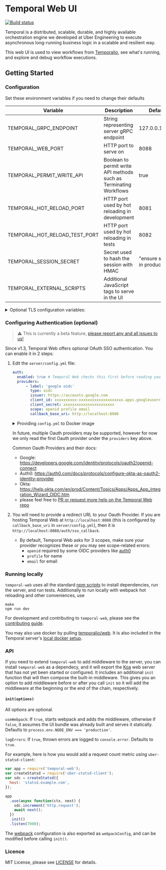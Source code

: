 # Temporal Web UI

[![Build status](https://badge.buildkite.com/72da2011c93761d680bc8c641d07adad16c94b99b0ed8d7566.svg?branch=master)](https://buildkite.com/temporal/temporal-web)

Temporal is a distributed, scalable, durable, and highly available orchestration engine we developed at Uber Engineering to execute asynchronous long-running business logic in a scalable and resilient way.

This web UI is used to view workflows from [Temporalio][temporal], see what's running, and explore and debug workflow executions.

## Getting Started

### Configuration

Set these environment variables if you need to change their defaults

| Variable                      | Description                                                       | Default                       |
| ----------------------------- | ----------------------------------------------------------------- | ----------------------------- |
| TEMPORAL_GRPC_ENDPOINT        | String representing server gRPC endpoint                          | 127.0.0.1:7233                |
| TEMPORAL_WEB_PORT             | HTTP port to serve on                                             | 8088                          |
| TEMPORAL_PERMIT_WRITE_API     | Boolean to permit write API methods such as Terminating Workflows | true                          |
| TEMPORAL_HOT_RELOAD_PORT      | HTTP port used by hot reloading in development                    | 8081                          |
| TEMPORAL_HOT_RELOAD_TEST_PORT | HTTP port used by hot reloading in tests                          | 8082                          |
| TEMPORAL_SESSION_SECRET       | Secret used to hash the session with HMAC                         | "ensure secret in production" |
| TEMPORAL_EXTERNAL_SCRIPTS     | Additional JavaScript tags to serve in the UI                     |                               |

<details>
<summary>
Optional TLS configuration variables:
</summary>

| Variable                              | Description                                                         | Default |
| ------------------------------------- | ------------------------------------------------------------------- | ------- |
| TEMPORAL_TLS_CA_PATH                  | Certificate authority (CA) certificate for the validation of server |         |
| TEMPORAL_TLS_KEY_PATH                 | Private key for secure communication with the server                |         |
| TEMPORAL_TLS_CERT_PATH                | Certificate for the server to validate the client (web) identity    |         |
| TEMPORAL_TLS_ENABLE_HOST_VERIFICATION | Enables verification of the server certificate                      | true    |
| TEMPORAL_TLS_SERVER_NAME              | Target server that is used for TLS host verification                |         |

To enable TLS, you need to specify `TEMPORAL_TLS_CA_PATH`, `TEMPORAL_TLS_KEY_PATH`, and `TEMPORAL_TLS_CERT_PATH`. 

By default we will also verify your server `hostname`, matching it to `TEMPORAL_TLS_SERVER_NAME`. You can turn this off by setting `TEMPORAL_TLS_ENABLE_HOST_VERIFICATION` to `false`.

</details>

### Configuring Authentication (optional)

> ⚠️ This is currently a beta feature, [please report any and all issues to us!](https://github.com/temporalio/web/issues/new)

Since v1.3, Temporal Web offers optional OAuth SSO authentication. You can enable it in 2 steps:

1. Edit the `server/config.yml` file:

    ```yaml
    auth:
      enabled: true # Temporal Web checks this first before reading your provider config
      providers:
          - label: 'google oidc'
            type: oidc
            issuer: https://accounts.google.com
            client_id: xxxxxxxxxx-xxxxxxxxxxxxxxxxxxxx.apps.googleusercontent.com
            client_secret: xxxxxxxxxxxxxxxxxxxxxxx
            scope: openid profile email
            callback_base_uri: http://localhost:8088
    ```

    <details>
    <summary>
    Providing <code>config.yml</code> to Docker image
    </summary>


    If you are running Temporal Web from the docker image, you can provide your external config.yml to docker to override the internal config. 
    Create config.yml file on your machine, for example at `~/Desktop/config.yml`. 
    Start the docker image, providing the path to your config.yml file using external volume flag (-v). Leave the path after the semicolon as is: 

    ```bash
    docker run --network host -v ~/Desktop/config.yml:/usr/app/server/config.yml temporalio/web:latest
    ```

    </details>

    In future, multiple Oauth providers may be supported, however for now we only read the first Oauth provider under the `providers` key above.

    Common Oauth Providers and their docs:

    - Google: https://developers.google.com/identity/protocols/oauth2/openid-connect
    - Auth0: https://auth0.com/docs/protocols/configure-okta-as-oauth2-identity-provider
    - Okta: https://help.okta.com/en/prod/Content/Topics/Apps/Apps_App_Integration_Wizard_OIDC.htm
    - please feel free to [PR or request more help on the Temporal Web repo](https://github.com/temporalio/web/)

2. You will need to provide a redirect URL to your Oauth Provider. If you are hosting Temporal Web at `http://localhost:8088` (this is configured by `callback_base_uri` in `server/config.yml`), then it is `http://localhost:8088/auth/sso_callback`. 

    - By default, Temporal Web asks for 3 scopes, make sure your provider recognizes these or you may see scope-related errors:
      - `openid` required by some OIDC providers like [auth0](https://auth0.com/docs/scopes/openid-connect-scopes)
      - `profile` for name
      - `email` for email

### Running locally

`temporal-web` uses all the standard [npm scripts](https://docs.npmjs.com/misc/scripts) to install dependencies, run the server, and run tests. Additionally to run locally with webpack hot reloading and other conveniences, use

```
make
npm run dev
```

For development and contributing to `temporal-web`, please see the [contributing guide](https://github.com/temporalio/temporal-web/blob/master/CONTRIBUTING.md).

You may also use docker by pulling [temporalio/web](https://hub.docker.com/r/temporalio/web/). It is also included in the Temporal server's [local docker setup](https://github.com/temporalio/temporal/tree/master/docker).

### API

If you need to extend `temporal-web` to add middleware to the server, you can install `temporal-web` as a dependecy, and it will export the [Koa](http://koajs.com/) web server that has not yet been started or configured. It includes an additional `init` function that will then compose the built-in middleware. This gives you an option to add middleware before or after you call `init` so it will add the middleware at the beginning or the end of the chain, respectively.

#### `init(options)`

All options are optional.

`useWebpack`: If `true`, starts webpack and adds the middleware, otherwise if `false`, it assumes the UI bundle was already built and serves it statically. Defaults to `process.env.NODE_ENV === 'production'`.

`logErrors`: If `true`, thrown errors are logged to `console.error`. Defaults to `true`.

For example, here is how you would add a request count metric using `uber-statsd-client`:

```javascript
var app = require('temporal-web');
var createStatsd = require('uber-statsd-client');
var sdc = createStatsd({
  host: 'statsd.example.com',
});

app
  .use(async function(ctx, next) {
    sdc.increment('http.request');
    await next();
  })
  .init()
  .listen(7000);
```

The [webpack](https://webpack.js.org/) configuration is also exported as `webpackConfig`, and can be modified before calling `init()`.

### Licence

MIT License, please see [LICENSE](https://github.com/temporalio/temporal-web/blob/master/LICENSE) for details.

[temporal]: https://github.com/temporalio/temporal
